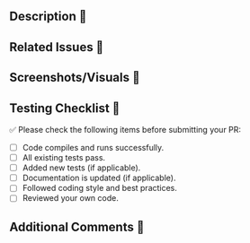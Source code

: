 <!--- 🚀 Pull Request Template 🚀 -->

## Description 📝

## Related Issues 🔗

## Screenshots/Visuals 📸

## Testing Checklist 🧪

✅ Please check the following items before submitting your PR:

- [ ] Code compiles and runs successfully.
- [ ] All existing tests pass.
- [ ] Added new tests (if applicable).
- [ ] Documentation is updated (if applicable).
- [ ] Followed coding style and best practices.
- [ ] Reviewed your own code.

## Additional Comments 💬

<!--- 🙏 Thank you for your contribution! 🙏 -->

